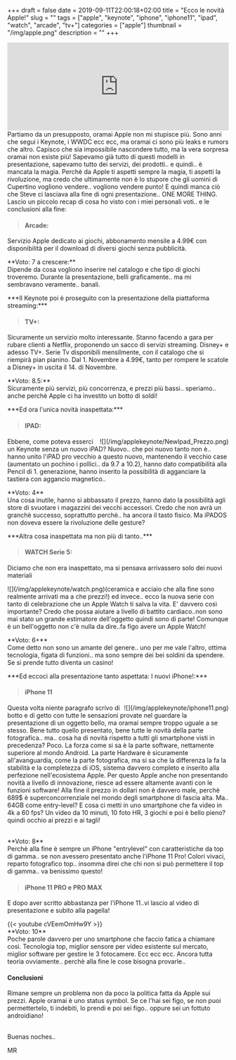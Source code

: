 +++
draft = false
date = 2019-09-11T22:00:18+02:00
title = "Ecco le novità Apple!"
slug = ""
tags = ["apple", "keynote", "iphone", "iphone11", "ipad", "watch", "arcade", "tv+"]
categories = ["apple"]
thumbnail = "/img/apple.png"
description = ""
+++
<iframe src="https://widget.spreaker.com/player?episode_id=19126728&theme=light&playlist=false&playlist-continuous=false&autoplay=false&live-autoplay=false&chapters-image=true&episode_image_position=right&hide-logo=false&hide-likes=false&hide-comments=false&hide-sharing=false&hide-download=true" width="100%" height="200px" frameborder="0"></iframe>
Partiamo da un presupposto, oramai Apple non mi stupisce più. Sono anni che segui i Keynote, i WWDC ecc ecc, ma oramai ci sono più leaks e rumors che altro. Capisco che sia impossibile nascondere tutto, ma la vera sorpresa oramai non esiste più! Sapevamo già tutto di questi modelli in presentazione, sapevamo tutto dei servizi, dei prodotti.. e quindi.. è mancata la magia. Perchè da Apple ti aspetti sempre la magia, ti aspetti la rivoluzione, ma credo che ultimamente non è lo stupore che gli uomini di Cupertino vogliono vendere.. vogliono vendere punto! E quindi manca ciò che Steve ci lasciava alla fine di ogni presentazione.. ONE MORE THING.
Lascio un piccolo recap di cosa ho visto con i miei personali voti.. e le conclusioni alla fine:</p>

> #### **Arcade:**
<p>Servizio Apple dedicato ai giochi, abbonamento mensile a 4.99€ con disponibilità per il download di diversi giochi senza pubblicità.</p>
**Voto: 7 a crescere:** <br>
Dipende da cosa vogliono inserire nel catalogo e che tipo di giochi troveremo. Durante la presentazione, belli graficamente.. ma mi sembravano veramente.. banali.

<br>
<p>***Il Keynote poi è proseguito con la presentazione della piattaforma streaming:***</p>

> #### **TV+:**
<p>Sicuramente un servizio molto interessante. Stanno facendo a gara per rubare clienti a Netflix, proponendo un sacco di servizi streaming. Disney+ e adesso TV+. Serie Tv disponibili mensilmente, con il catalogo che si riempirà pian pianino. Dal 1. Novembre a 4.99€, tanto per rompere le scatole a Disney+ in uscita il 14. di Novembre.</p>
**Voto: 8.5:** <br>
Sicuramente più servizi, più concorrenza, e prezzi più bassi.. speriamo.. anche perchè Apple ci ha investito un botto di soldi!

<br>
<p>***Ed ora l'unica novità inaspettata:***</p>

> #### **IPAD:**
<p> <DIV  style="float:right;">![](/img/applekeynote/NewIpad_Prezzo.png)</DIV>Ebbene, come poteva esserci un Keynote senza un nuovo iPAD? Nuovo.. che poi nuovo tanto non è.. hanno unito l'iPAD pro vecchio a questo nuovo, mantenendo il vecchio case (aumentato un pochino i pollici.. da 9.7 a 10.2), hanno dato compatibilità alla Pencil di 1. generazione, hanno inserito la possibilità di agganciare la tastiera con aggancio magnetico..</p>
**Voto: 4** <br>
Una cosa inutile, hanno si abbassato il prezzo, hanno dato la possibilità agli store di svuotare i magazzini dei vecchi accessori. Credo che non avrà un granchè successo, soprattutto perchè.. ha ancora il tasto fisico. Ma iPADOS non doveva essere la rivoluzione delle gesture?

<br>
<p>***Altra cosa inaspettata ma non più di tanto..***</p>

> #### **WATCH Serie 5:**
<p>Diciamo che non era inaspettato, ma si pensava arrivassero solo dei nuovi materiali <DIV  style="float:left;">![](/img/applekeynote/watch.png)</DIV>(ceramica e acciaio che alla fine sono realmente arrivati ma a che prezzi!) ed invece.. ecco la nuova serie con tanto di celebrazione che un Apple Watch ti salva la vita. E' davvero così importante? Credo che possa aiutare a livello di battito cardiaco..non sono mai stato un grande estimatore dell'oggetto quindi sono di parte! Comunque è un bell'oggetto non c'è nulla da dire..fa figo avere un Apple Watch!</p>
**Voto: 6+**<br>
Come detto non sono un amante del genere.. uno per me vale l'altro, ottima tecnologia, figata di funzioni.. ma sono sempre dei bei soldini da spendere. Se si prende tutto diventa un casino!

<br>
<p>***Ed eccoci alla presentazione tanto aspettata: I nuovi iPhone!:***</p>

> #### **iPhone 11**
<p><DIV  style="float:right;">![](/img/applekeynote/iphone11.png)</DIV>
Questa volta niente paragrafo scrivo di botto e di getto con tutte le sensazioni provate nel guardare la presentazione di un oggetto bello, ma oramai sempre troppo uguale a se stesso. Bene tutto quello presentato, bene tutte le novità della parte fotografica.. ma.. cosa ha di novità rispetto a tutti gli smartphone visti in precedenza? Poco. La forza come si sa è la parte software, nettamente superiore al mondo Android. La parte Hardware è sicuramente all'avanguardia, come la parte fotografica, ma si sa che la differenza la fa la stabilità e la completezza di iOS, sistema davvero completo e inserito alla perfezione nell'ecosistema Apple. Per questo Apple anche non presentando novità a livello di innovazione, riesce ad essere altamente avanti con le funzioni software! Alla fine il prezzo in dollari non è davvero male, perchè 689$ è superconcorrenziale nel mondo degli smartphone di fascia alta. Ma.. 64GB come entry-level? E cosa ci metti in uno smartphone che fa video in 4k a 60 fps? Un video da 10 minuti, 10 foto HR, 3 giochi e poi è bello pieno? quindi occhio ai prezzi e ai tagli!</p><br>
**Voto: 8**<br>
Perchè alla fine è sempre un iPhone "entrylevel" con caratteristiche da top di gamma.. se non avessero presentato anche l'iPhone 11 Pro! Colori vivaci, reparto fotografico top.. insomma direi che chi non si può permettere il top di gamma.. va benissimo questo!


> #### **iPhone 11 PRO e PRO MAX**
<p>E dopo aver scritto abbastanza per l'iPhone 11..vi lascio al video di presentazione e subito alla pagella! </p>
{{< youtube cVEemOmHw9Y >}}<br>
**Voto: 10**<br>
Poche parole davvero per uno smartphone che faccio fatica a chiamare così. Tecnologia top, miglior sensore per video esistente sul mercato, miglior software per gestire le 3 fotocamere. Ecc ecc ecc. Ancora tutta teoria ovviamente.. perchè alla fine le cose bisogna provarle..

#### **Conclusioni**
<p> Rimane sempre un problema non da poco la politica fatta da Apple sui prezzi. Apple oramai è uno status symbol. Se ce l'hai sei figo, se non puoi permettertelo, ti indebiti, lo prendi e poi sei figo.. oppure sei un fottuto androidiano!
</p>
<br>
Buenas noches..

MR
